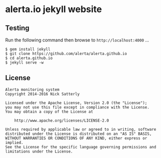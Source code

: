 alerta.io jekyll website
========================

Testing
-------

Run the following command then browse to `http://localhost:4000` ...

    $ gem install jekyll
    $ git clone https://github.com/alerta/alerta.github.io
    $ cd alerta.github.io
    $ jekyll serve -w


License
-------

    Alerta monitoring system
    Copyright 2014-2016 Nick Satterly

    Licensed under the Apache License, Version 2.0 (the "License");
    you may not use this file except in compliance with the License.
    You may obtain a copy of the License at

        http://www.apache.org/licenses/LICENSE-2.0

    Unless required by applicable law or agreed to in writing, software
    distributed under the License is distributed on an "AS IS" BASIS,
    WITHOUT WARRANTIES OR CONDITIONS OF ANY KIND, either express or implied.
    See the License for the specific language governing permissions and
    limitations under the License.

